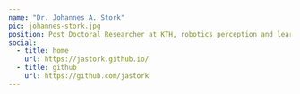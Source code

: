 ```yaml
---
name: "Dr. Johannes A. Stork"
pic: johannes-stork.jpg
position: Post Doctoral Researcher at KTH, robotics perception and learning lab and the center for autonomous systems
social:
  - title: home
    url: https://jastork.github.io/
  - title: github
    url: https://github.com/jastork
---
```


